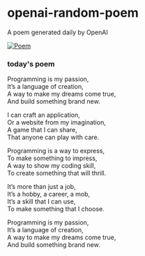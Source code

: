
# openai-random-poem
 A poem generated daily by OpenAI

[![Poem](https://github.com/fbiego/openai-random-poem/actions/workflows/main.yml/badge.svg)](https://github.com/fbiego/openai-random-poem/actions/workflows/main.yml)

### today's poem  
  
Programming is my passion,  
It’s a language of creation,  
A way to make my dreams come true,  
And build something brand new.  
  
I can craft an application,  
Or a website from my imagination,  
A game that I can share,  
That anyone can play with care.  
  
Programming is a way to express,  
To make something to impress,  
A way to show my coding skill,  
To create something that will thrill.  
  
It’s more than just a job,  
It’s a hobby, a career, a mob,  
It’s a skill that I can use,  
To make something that I choose.  
  
Programming is my passion,  
It’s a language of creation,  
A way to make my dreams come true,  
And build something brand new.